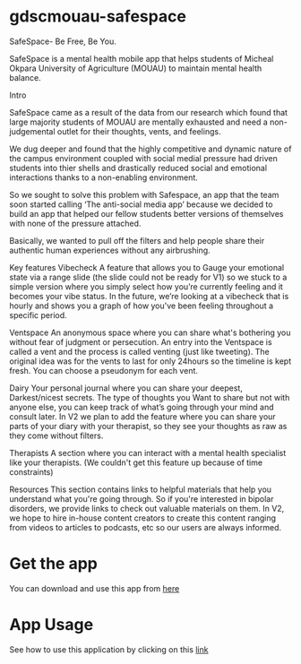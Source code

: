 # gdscmouau-safespace


SafeSpace- Be Free, Be You.

SafeSpace is a mental health mobile app that helps students of Micheal Okpara University of Agriculture (MOUAU)  to maintain mental health balance.


Intro

SafeSpace came as a result of the data from our research which found that large majority students of MOUAU are mentally exhausted and need a non-judgemental outlet for their thoughts, vents, and feelings.

We dug deeper and found that the highly competitive and dynamic nature of the campus environment coupled with social medial pressure had driven students into thier shells and drastically reduced social and emotional interactions thanks to a non-enabling environment.

So we sought to solve this problem with Safespace, an app that the team soon started calling ‘The anti-social media app’ because we decided to build an app that helped our fellow students better versions of themselves with none of the pressure attached.

Basically, we wanted to pull off the filters and help people share their authentic human experiences without any airbrushing.

Key features 
Vibecheck 
A feature that allows you to Gauge your emotional state via a range slide (the slide could not be ready for V1) so we stuck to a simple version where you simply select how you’re currently feeling and it becomes your vibe status.
In the future, we’re looking at a vibecheck that is hourly and shows you a graph of how you've been feeling throughout a specific period.

Ventspace 
An anonymous space where you can share what's bothering you without fear of judgment or persecution.
An entry into the Ventspace is called a vent and the process is called venting (just like tweeting).
The original idea was for the vents to last for only 24hours so the timeline is kept fresh.
You can choose a pseudonym for each vent.

Dairy
Your personal journal where you can share your deepest, Darkest/nicest secrets.
The type of thoughts you Want to share but not with anyone else, you can keep track of what’s going through your mind and consult later.
In V2 we plan to add the feature where you can share your parts of your diary with your therapist, so they see your thoughts as raw as they come without filters.

Therapists
A section where you can interact with a mental health specialist like your therapists. (We couldn't get this feature up because of time constraints)

Resources 
This section contains links to helpful materials that help you understand what you're going through.
So if you're interested in bipolar disorders, we provide links to check out valuable materials on them.
In V2, we hope to hire in-house content creators to create this content ranging from videos to articles to podcasts, etc so our users are always informed.


# Get the app

You can download and use this app from [here](https://drive.google.com/file/d/1KQMjAKFystm23LQ8AG-cTUH21TTsMSKf/view?usp=drivesdk)

# App Usage

See how to use this application by clicking on this [link](https://youtu.be/yOq8tpJMcck)

